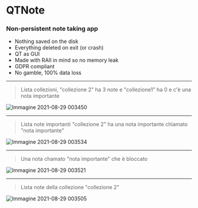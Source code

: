 # QTNote

### Non-persistent note taking app

+ Nothing saved on the disk
+ Everything deleted on exit (or crash)
+ QT as GUI
+ Made with RAII in mind so no memory leak
+ GDPR compliant
+ No gamble, 100% data loss

***

> Lista collezioni, "collezione 2" ha 3 note e "collezione1" ha 0 e c'è una nota importante

![Immagine 2021-08-29 003450](https://user-images.githubusercontent.com/45854343/131232611-52b6e289-02ac-4a45-b6fa-e12af4b4cee9.png)

***

>Lista note importanti "collezione 2" ha una nota importante chiamato "nota importante"

![Immagine 2021-08-29 003534](https://user-images.githubusercontent.com/45854343/131232660-8d04c4bb-fe3f-42a9-8266-7685e665ccbe.png)

***

>Una nota chamato "nota importante" che è bloccato

![Immagine 2021-08-29 003521](https://user-images.githubusercontent.com/45854343/131232685-a27b80a5-8860-46ce-8b4f-874614f9e828.png)

***

>Lista note della collezione "collezione 2"

![Immagine 2021-08-29 003505](https://user-images.githubusercontent.com/45854343/131232695-a7877484-4b39-4046-9f9b-f68ad4655656.png)

